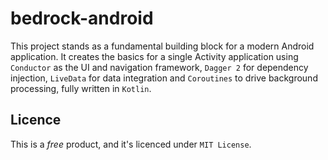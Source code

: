 # bedrock-android

This project stands as a fundamental building block for a modern Android application. It creates the basics for a single Activity application using `Conductor` as the UI and navigation framework, `Dagger 2` for dependency injection, `LiveData` for data integration and `Coroutines` to drive background processing, fully written in `Kotlin`.

## Licence

This is a _free_ product, and it's licenced under `MIT License`. 
